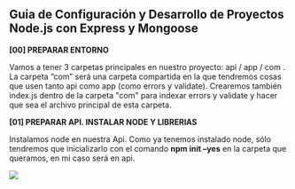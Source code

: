 ## Guia de Configuración y Desarrollo de Proyectos Node.js con Express y Mongoose

**[00] PREPARAR ENTORNO**

Vamos a tener 3 carpetas principales en nuestro proyecto: api / app / com . La carpeta “com” será una carpeta compartida en la que tendremos cosas que usen tanto api como app (como errors y validate). Crearemos también index.js dentro de la carpeta "com" para indexar errors y validate y hacer que sea el archivo principal de esta carpeta. 

**[01] PREPARAR API. INSTALAR NODE Y LIBRERIAS** 

Instalamos node en nuestra Api. Como ya tenemos instalado node, sólo tendremos que inicializarlo con el comando **npm init –yes** en la carpeta que queramos, en mi caso será en api.

![](image1.png)

<!-- **[01.01] INSTALAR EXPRESS**

Facilita la creación de servidores web en Node.js. Permite manejar con facilidad solicitudes HTTP mediante el uso de middleware y rutas.

Para instalar Express ponemos hacer **npm install express** o bien **pnpm i express** la diferencia en hacerlo de una manera o de otra es que con npm nos descargamos todas las carpetas y con pnpm la ruta a las carpetas. 

Para instalar este paquete, lo tenemos que hacer a través de la consola de VSCODE y estar en la carpeta en la que queremos instalarlo. En este caso en /api

**[01.02] INSTALAR MONGOOSE**

Mongoose será nuestra base de datos. Para instalarlo repetimos el proceso anterior. Hacemos bien **pnpm i express**  en la carpeta /api.

**[01.03] INSTALAR DOTENV**

Dotenv es un módulo que carga variables de entorno desde un archivo .env a process.env. que facilita la configuración del entorno. Para instalar este módulo tenemos:

- Crear el archivo .env. Nos situamos en /api y usamos el comando **touch .env** esto nos creará el archivo .env. 
- Añadir el archivo .gitignore y añadir que no ignore el archivo .env que acabamos de crear. Para eso hacemos un **touch .gitignore** desde api. Se nos crea el archivo y dentro del archivo escribimos **!.env** 
- Añadimos al archivo .env las rutas que queramos, en mi caso:
- MONGODB\_URL = mongodb://127.0.0.1:27017/project
- TEST\_MONGODB\_URL = mongodb://127.0.0.1:27017/test
- PORT = 9000
- JWT\_SECRET = me gustan las patatas fritas
- JWT\_EXP = 1h

Hay algunas que aún no hemos instalado (como las de jasonWebToken pero las ponemos para más adelante).

**[01.04] INSTALAR MOCHA CHAI**

Mocha y Chai son dos bibliotecas de JavaScript que se usan para hacer testing. Se complementan entre sí para para ofrecer una solución completa para escribir y ejecutar pruebas tanto en aplicaciones del lado del servidor como del cliente.

Mocha es un test framework que se ejecuta en Node.js y en el navegador. Mocha proporciona la estructura para hacer pruebas. Chai es una biblioteca de aserciones paraNode.js y el navegador que se empareja con Mocha. Ofrece varias interfaces que permiten escribir aserciones de prueba de manera más expresiva y legible. Las interficies más comunes son ‘expect’, ‘should’ y ‘assert’.

Para instalar mocha chai en nuestro proyecto, tenemos que poner **pnpm i -D mocha chai** en la terminal de vscode, tenemos que situarnos en la carpeta donde lo queramos instalar, en este caso en /api. 

Tendremos que modificar el package.json de api para añadirle scripts de mocha chai

"test-inspect": "mocha --inspect-brk logic/\*.spec.js",

`    `"test-coverage": "nyc --reporter=text-summary --reporter=html mocha --require esm logic/\*.spec.js"



**[01.05] TRABAJAR CON ESM “MODULOS” IMPORTS Y EXPORTS**

ESM (ECMAScript Modules) es el estándar oficial en JS para trabajar con módulos. Introduce dos operaciones principales: ‘import’ y ‘export’. Hay dos tipos principales de exportaciones: 

- nombradas 

*export* const *miVariable* =* 123;

*export* function *miFuncion*() { ... }

- por defecto

*export* *default* function() { ...

Hay dos tipos principales de importaciones, también las nombradas y por defecto.

// *Importar exportaciones nombradas*

*import* { miVariable, miFuncion } *from* './miModulo.js'

// *Importar una exportación por defecto*

*import* MiFuncionDefault *from* './miModulo.js'


Para indicar que vamos a trabaja con ESM tenemos que ir a package.json y poner lo siguiente:

"type": "module"

De manera que el package.json quedará así:

`  `"name": "api",

`  `"version": "0.0.0",

`  `"description": "",

`  `"main": "index.js",

`  `"scripts": {

`    `"start": "node .",

`    `"watch": "node --watch .",

`    `"inspect": "node --inspect-brk .",

`    `"test": "mocha logic/\*.spec.js",

`    `"test-inspect": "mocha --inspect-brk logic/\*.spec.js",

`    `"test-coverage": "nyc --reporter=text-summary --reporter=html mocha --require esm logic/\*.spec.js"

`  `},

`  `"keywords": [],

`  `"author": "",

`  `"license": "ISC",

`  `"dependencies": {

`    `"bcryptjs": "^2.4.3",

`    `"cors": "^2.8.5",

`    `"dotenv": "^16.4.4",

`    `"express": "^4.18.2",

`    `"mongoose": "^8.1.2"

`  `},

`  `"devDependencies": {

`    `"chai": "^5.1.0",

`    `"mocha": "^10.3.0"

`  `},

`  `"type": "module"

}

*< No está explicado pero la parte de los scripts lo añadimos manualmente como atajos. En consola en vez de poner **node –inspect-brk** . si queremos debuggear, podemos poner **pnpm run inspect** y es lo mismo, pero más corto. />*

**[01.06] INSTALAR BCRYPT // PROTEGER CONTRASEÑAS** 

Usamos la librería bcrypt. Para instalar esta librería, tenemos que estar en la carpeta donde lo queramos instalar, en mi caso /api y en la terminal poner **pnpm i bcryptjs** 

**[01.07] CONVERTIR COM EN UN PAQUETE DE NODE** 

Tenemos que convertir la carpeta com en un paquete de node para poder compartirla entre app y api. Para inicializar el paquete de node, tenemos que situarnos en com y ejecutar el comando npm init –yes

Esto nos crea un package.json en com. Añadimos el tipo. "type": "module"

{

`  `"name": "com",

`  `"version": "1.0.0",

`  `"description": "",

`  `"main": "index.js",

`  `"scripts": {

`    `"test": "echo \"Error: no test specified\" && exit 1"

`  `},

`  `"keywords": [],

`  `"author": "",

`  `"license": "ISC",

`  `"type": "module"

}


Ahora lo tenemos que instalar en api para que sea accesible desde ahí. Nos situamos en api y ponemos el comando **pnpm i ../com** le estamos diciendo instálame el módulo de la carpeta superior.

Vemos como el package.json de api se ha instalado ‘com’ como un link

{

`  `"name": "api",

`  `"version": "0.0.0",

`  `"description": "",

`  `"main": "index.js",

`  `"scripts": {

`    `"start": "node .",

`    `"watch": "node --watch .",

`    `"inspect": "node --inspect-brk .",

`    `"test": "mocha logic/\*.spec.js",

`    `"test-inspect": "mocha --inspect-brk logic/\*.spec.js",

`    `"test-coverage": "nyc --reporter=text-summary --reporter=html mocha --require esm logic/\*.spec.js"

`  `},

`  `"keywords": [],

`  `"author": "",

`  `"license": "ISC",

`  `"dependencies": {

`    `"bcryptjs": "^2.4.3",

`    `"com": "link:../com",

`    `"cors": "^2.8.5",

`    `"dotenv": "^16.4.4",

`    `"express": "^4.18.2",

`    `"mongoose": "^8.1.2"

`  `},

`  `"devDependencies": {

`    `"chai": "^5.1.0",

`    `"mocha": "^10.3.0"

`  `},

`  `"type": "module"

}




**[02] COMPROBAR QUE LA API FUNCIONA**  

Con la lógica de RegisterUser vamos a comprobar que Api funciona bien. 


**[02.01] LÓGICA DE REGISTERUSER / REGISTERUSER.TEST / ARCHIVOS AUXILIARES**

En Api vamos a tener 2 carpetas: logic y data. Dentro de data tenemos un archivo models.js en el que tenemos lo siguiente

`	`**/api/data/models**

*import* mongoose *from* 'mongoose'

const* { *Schema*, *model*, *ObjectId* }* =* mongoose

const *user* =* new *Schema*({

`    `*name*:* {

`        `*type*:* String,

`        `*required*: *true*
\*
`    `},

`    `*email*:* {

`        `*type*:* String,

`        `*required*: *true*,

`        `*unique*: *true* //*crea un indice para que no deje registrar a más usuarios con el mismo email* 
\*
`    `},

`    `*password*:* {

`        `*type*:* String,

`        `*required*: *true*,

`        `*minlenght*:* 8
\*
`    `},

`    `*favs*:* [{

`        `*type*:* ObjectId,

`        `*ref*:* 'Post'
\*
`    `}]

})

const *post* =* new *Schema*({

`    `*author*:* {

`        `*type*:* ObjectId,

`        `*required*: *true*,

`        `*ref*:* 'User'* //*le decimos que el objectId hace referencia a usuario*
\*
`    `},

`    `*image*:* {

`        `*type*:* String,

`        `*required*: *true*
\*
`    `},

`    `*text*:* {

`        `*type*:* String,

`        `*required*: *true*
\*
`    `},

`    `*likes*:* [{

`        `*type*:* ObjectId,

`        `*ref*:* 'User'
\*
`    `}],

`    `*comments*:* [{

`        `*author*:* { *type*:* ObjectId, *ref*:* 'User'* },

`        `*text*:* { *type*:* String, *required*: *true* }

\*    }]

})

//*tenemos que usar una clase para construir usuarios*

const *User* = *model*('User',* user)

const *Post* = *model*('Post',* post)

*export* {

`    `User, Post

}


De momento en logic tenemos el archivo registerUser.js y registerUser.test.js 

**/api/logic/registerUser.js**

*import* bcrypt *from* 'bcryptjs'

*import* { validate, errors } *from* 'com'

*import* { User } *from* '../data/models.js'

const* { *SystemError*, *DuplicityError* }* =* errors

function *registerUser*(name, email, password) {

`    `*validate.text*(name, 'name')

`    `*validate.email*(email, 'email')

`    `*validate.text*(password, 'password')

`    `*return* (*async* () => {

`        `let* hash

`        `*try* {

`            `hash = *await* *bcrypt.hash*(password, 8)

`        `} *catch* (error) {

`            `*throw* new *SystemError*(*error.*message)

`        `}

`        `*try* {

`            `*await* *User.create*({ name, email, password: hash }) //*aqui no lo envolvemos en una constante porque no devuelve nada*

`        `} *catch* (error) {

`            `if (*error.*code === 11000)

`                `*throw* new *DuplicityError*('user already exists')

`            `*throw* new *SystemError*(*error.*message)

`        `}

`    `})()

}

*export* *default* registerUser


`	`**/api/logic/registerUser.test.js**


*import* dotenv *from* 'dotenv'

*dotenv.config*()

*import* mongoose *from* 'mongoose'

*import* registerUser *from* './registerUser.js' // *el requiere es como el input*

(*async* () => {

`    `*await* *mongoose.connect*(*process.env.*MONGODB\_URL)

`    `*try* {

`        `*await* *registerUser*('Man Darina', 'man@darina.com', '123123123')

`        `*console.log*('user registered')

`    `} *catch* (error) {

`        `*console.log*(error)

`    `}

})()


Necesitaremos la carpeta com para validar e importar los errores en nuestra lógica. Dentro de esta carpeta tenemos errors, validate y un index que indexa. 


`	`**/com/errors.js**

class NotFoundError *extends* Error {

`    `constructor(message) {

`        `super(message)

`        `this*.*name = this*.*constructor*.*name

`    `}

}

class SystemError *extends* Error {

`    `constructor(message) {

`        `super(message)

`        `this*.*name = this*.*constructor*.*name

`    `}

}

class ContentError *extends* Error {

`    `constructor(message) {

`        `super(message)

`        `this*.*name = this*.*constructor*.*name

`    `}

}

class DuplicityError *extends* Error {

`    `constructor(message) {

`        `super(message) // *podemos ponerle el message aqui?*

`        `this*.*name = this*.*constructor*.*name

`    `}

}

class AuthenticateError *extends* Error {

`    `constructor(message) {

`        `super(message)

`        `this*.*name = this*.*constructor*.*name

`    `}

}

class CredentialsError *extends* Error {

`    `constructor(message) {

`        `super(message)

`        `this*.*name = this*.*constructor*.*name

`    `}

}

class TokenError *extends* Error {

`    `constructor(message) {

`        `super(message)

`        `this*.*name = this*.*constructor*.*name

`    `}

}




*export* {  //*esto es un bucket*

`    `NotFoundError,

`    `SystemError,

`    `ContentError,

`    `DuplicityError,

`    `AuthenticateError,

`    `CredentialsError,

`    `TokenError

}

const *errors* =* {* // *esto un objeto*
\*
`    `NotFoundError,
\*
`    `SystemError,
\*
`    `ContentError,
\*
`    `DuplicityError,
\*
`    `CredentialsError,
\*
`    `TokenError

}

*export* *default* errors




`	`**/com/validate.js**

*import* { ContentError } *from* './errors.js'

const *EMAIL\_REGEX* =* /*^*(([^*<>()[\]\\.,;:\s@"*]+(*\.*[^*<>()[\]\\.,;:\s@"*]+)\*)|*.*(*".*+*"*))*@*((*\[*[*0-9*]{1,3}*\.*[*0-9*]{1,3}*\.*[*0-9*]{1,3}*\.*[*0-9*]{1,3}*\]*)|(([*a-zA-Z\-0-9*]+*\.*)+[*a-zA-Z*]{2,}))*$*/

const *ID\_REGEX* =* /*^*[*0-9A-Fa-f*]{24}*$*/

function *text*(text, explain) {

`    `if (typeof text !== 'string') *throw* new *TypeError*(explain + ' is not string')

`    `if (!*text.trim*()*.*length) *throw* new *ContentError*(explain + ' is empty')

}

function *email*(email, explain) {

`    `*text*(email, explain)

`    `if (!EMAIL\_REGEX*.test*(email)) *throw* new *ContentError*(`${explain} is not valid`)

}

function *password*(password, explain = 'password') {

`    `*text*(password, explain)

`    `if (*password.*length < 8) *throw* new *RangeError*(`${explain} length is lower than 8 characters`)

}

function *number*(number, explain) {

`    `if (typeof number !== 'number') *throw* new *TypeError*(`${explain} is not a number`)

}

function *funktion*(funktion, explain) {

`    `if (typeof funktion !== 'function') *throw* new *TypeError*(`${explain} is not a function`)

}

function *id*(id, explain) {

`    `*text*(id, explain)

`    `if (!ID\_REGEX*.test*(id)) *throw* new *ContentError*(`${explain} is not a valid id`)

}

const *validate* =* {
\*
`    `text,
\*
`    `email,
\*
`    `password,
\*
`    `number,

`    `*function*:* funktion,
\*
`    `id

}

*export* *default* validate



**/com/index.js**

*import* validate *from* './validate.js'

*import* errors *from* './errors.js'

*export* {

`    `validate,

`    `errors

}



**[02.02] EJECUTAR EL TEST REGISTERUSER.TEST EN CONSOLA**

Una vez tenemos todos los archivos, ejecutamos el test de register. Para hacer esto, tenemos que situarnos en api y poner el siguiente comando:

🔥 api % node logic/registerUser.test.js

user registered

Nos tiene que aparecer que el usuario se ha registrado. 



**[02.03] COMPROBAR QUE LA BASE DE DATOS EN MONGO SE HA ACTUALIZADO** 

Ahora comprobamos que la base de datos de mongo se haya incorporado este usuario.

`  `![A computer code on a black background

Description automatically generated](Aspose.Words.7a9fb646-69b1-478a-9793-d848bef1ded9.002.png)



**[02.04] AÑADIR EL HANDLER DE REGISTERUSER** 

Creamos en la carpeta api/handlers el archivo registerUserHandler.js

**/api/handlers/registerUserHandler.js**


*import* logic *from* '../logic/index.js'

*import* { errors } *from* 'com'

const* { *DuplicityError*, *ContentError* }* =* errors

*export* *default* (req, res) => {

`    `const* { *name*, *email*, *password* }* = *req.body* //*queremos que nos devuelva la respuesta en el body*

`    `*try* {

`        `*logic.registerUser*(name, email, password)

`            `// *no hacemos un callback(error), le indicamos al navegador el tipo de error en forma de respuesta (res)*

`            `*.then*(() => *res.status*(201)*.send*())

`            `*.catch*(error => {

`                `let* status* =* 500

`                `if (error instanceof DuplicityError)

`                    `status = 409

`                `*res.status*(status)*.json*({ error: *error.*constructor*.*name, message: *error.*message })

`            `}) //*todo ha ido bien, se lo indicamos al navegador*

`    `} *catch* (error) {

`        `let* status* =* 500

`        `if (error instanceof ContentError || error instanceof TypeError)

`            `status = 406

`        `*res.status*(status)*.json*({ error: *error.*constructor*.*name, message: *error.*message })

`    `}

}


**[02.05] AÑADIR INDEX EN HANDLERS** 

Necesitamos crear un indexador en handlers para exportar todos los handlers a la vez, a este indexador le llamamos index. De momento sólo tenemos un handler, pero a medida que vayamos haciendo más lógicas y sus tests, los incorporaremos. 

**/api/handlers/index.js**


*import* registerUserHandler *from* './registerUserHandler.js'

*export* {

`    `registerUserHandler

}



**[02.06] AÑADIR INDEX EN LOGIC**

Si nos fijamos en registerUserHandler, la importación de las lógicas la hacemos de la siguiente manera: 

*import* logic *from* '../logic/index.js'

Esto indica que tenemos un indexador en logic, en el que importamos/exportamos todas las lógicas que vayamos creando. Vamos a hacer ese indexador. Como en otras ocasiones, se llama index

**/api/logic/index.js**

*import* registerUser *from* './registerUser.js'

const *logic* =* {
\*
`    `registerUser

}

*export* *default* logic



Como con el indexador de handler, a medida que vayamos creando lógicas, las añadiremos a este index para exportarlas y poder trabajar con ellas. 




**[02.07] CREACIÓN CARPETA TEST**

Crearemos una carpeta llamada test en la que tendremos archivos .sh 

Los archivos de prueba .sh son opcionales, podemos probar la conexión con el servidor con los tests spec. Pero los .sh son más rápidos de implementar y te permiten ver rápidamente si la conexión va bien. 

Creamos la carpeta test en la ruta api/test

Esta carpeta tendrá un archivo llamado pepetest.sh (opcional, es para dar estilo) y los archivos de prueba de las lógicas. Empezaremos por register-user.test.sh


**/api/test/pepetest.sh**

*print\_in\_orange*() {

`  `*echo*  "\033[1;38;5;208m$1\033[0m"

}

*print\_in\_yellow*() {

`  `*echo* "\033[1;33m$1\033[0m"

}

function *TEST*() {

`    `*print\_in\_yellow* "TEST $1"

}

function *CASE*() {

`  `# *Unir todos los parámetros en un solo mensaje*

`  `message="$\*"

`  `*print\_in\_orange* "\n\nCASE $message"

}


**/api/test/registerUser.test.sh**

*source* pepetest.sh

*TEST* "register-user"

*CASE* "success on new user"

*curl* 'http://localhost:9000/users' \

-H 'Content-Type: application/json' \

-d '{ "name": "Gui Sante", "email": "gui@sante.com", "password": "123123123" }' \

-v

\# *con el -v le pido que me enseñe la vuelta*

\# *cen la cabecera -H le aviso que rtipo de dato le voy a enviar*

\# *```sh*

\# *$ curl 'http://localhost:8000/register' \*

\# *-H 'Content-Type: application/json' \*

\# *-d '{ "name": "Man Zana", "email": "man@zana.com", "password": "123123123" }' \*

\# *-v*

\# *> POST /register HTTP/1.1*

\# *> Host: localhost:8000*

\# *> User-Agent: curl/8.1.2*

\# *> Accept: \*/\**

\# *> Content-Type: application/json*

\# *> Content-Length: 72*

\# *< HTTP/1.1 201 Created*

\# *< X-Powered-By: Express*

\# *< Date: Tue, 12 Dec 2023 20:30:46 GMT*

\# *< Connection: keep-alive*

\# *< Keep-Alive: timeout=5*

\# *< Content-Length: 0*

\# *```*

*CASE* "fail on already existing user"

*curl* 'http://localhost:9000/users' \

-H 'Content-Type: application/json' \

-d '{ "name": "Man Darina", "email": "man@darina.com", "password": "123123123" }' \

-v

\# *> POST /users HTTP/1.1*

\# *> Host: localhost:8000*

\# *> User-Agent: curl/7.79.1*

\# *> Accept: \*/\**

\# *> Content-Type: application/json*

\# *> Content-Length: 68*

\# *>* 

#* 

\# *< HTTP/1.1 400 Bad Request*

\# *< X-Powered-By: Express*

\# *< Content-Type: application/json; charset=utf-8*

\# *< Content-Length: 49*

\# *< ETag: W/"31-9YH7vKZZOanka1kAQTVWdLRn9j0"*

\# *< Date: Sat, 16 Dec 2023 22:32:22 GMT*

\# *< Connection: keep-alive*

\# *< Keep-Alive: timeout=5*

\# *<* 

\# *{"error":"Error","message":"user already exists"}*


**[02.08] CREACIÓN INDEX EN API**

Necesitamos un archivo index en api. Qué hace este bloque de código? Configuramos y arrancamos un servidor web. 

Nos conectamos a la base de datos de Mongo. 

Configuramos el servidor web con express.

Definimos la ruta raíz 

`        `*server.get*('/', (req, res) => *res.send*('Hello world'))

La ruta raíz es / para el servidor y este responde con un Hello World cuando accedemos a esta ruta mediante una solicitud GET. Así verificamos que el servidor funciona bien. 


Aplicamos el middleware cors al servidor, lo que permite que nuestra api acepte solicitudes de origen cruzado.

Inicializamos un middleware (jsonBodyParser) que analiza el cuerpo de las solicitudes entrantes en formato JSON, facilitando el acceso a estos datos. 

Inicializamos el servidor

*server.listen*(*process.env.*PORT, () => *console.log*(`server running on port ${*process.env.*PORT}`))

A medida que tengamos más lógicas, tendremos que añadirlas. De momento, sólo tenemos register. 


*import* dotenv *from* 'dotenv'

*dotenv.config*()

// *trae la librería dotenv y config lo que hace es leer el archivo .env, lee las variables que hay*

// *y te las pone en process.env*

*import* mongoose *from* 'mongoose'

*import* express *from* 'express'

*import* cors *from* 'cors'

*import* {

`    `registerUserHandler

} *from* './handlers/index.js'

*mongoose.connect*(*process.env.*MONGODB\_URL) //*hagola conexión con moongose*

`    `*.then*(() => {

`        `const *server* = *express*()

`        `*server.get*('/', (req, res) => *res.send*('Hello world'))

`        `const *jsonBodyParser* = *express.json*()

`        `*server.use*(*cors*())








`        `//*usar el metodo POST para hacer el registro*

`        `*server.post*('/users', jsonBodyParser, registerUserHandler)

`        `*server.listen*(*process.env.*PORT, () => *console.log*(`server running on port ${*process.env.*PORT}`))

`    `})

`    `*.catch*(error => *console.error*(error))



**[02.09] COMPROBACIÓN DE QUE EL TEST REGISTER-USER.TEST.SH FUNCIONA**

Para comprobar que register-user.test.sh funciona bien, necesitaremos tener 2 terminales abiertas.

Nos situamos en **/api** y ponemos **node .**

🔥 api % node .

server running on port 9000

Nos tiene que aparecer el mensaje de que el servidor ha arrancado bien. Ahora abrimos otra terminal, pero nos tenemos que situar en test **/api/test** y ejecutamos **./register-user.test.sh**

![A screenshot of a computer program

Description automatically generated](Aspose.Words.7a9fb646-69b1-478a-9793-d848bef1ded9.003.png)

Parece que ha ido bien, pero tenemos que comprobar que realmente el nuevo usuario se encuentre en la base de datos de mongo.

*< me ha pasado que al intentar ejecutar ./register-user.test.sh me ha salido un error de permisos, lo he solucionado con el siguiente comando **chmod +x ./register-user.test.sh** />*


**[02.10] COMPROBACIÓN EN LA BASE DE DATOS QUE SE HA REGISTRADO BIEN EL USUARIO**

Vamos a la terminal de mongo (nos aseguramos que estamos en la base de datos correcta, para cambiarla ponemos use project).

![A computer screen with green text

Description automatically generated](Aspose.Words.7a9fb646-69b1-478a-9793-d848bef1ded9.004.png)



**[03] TESTEAR CON SPEC** 

Lo último que nos queda para comprobar que nuestra api funciona bien es hacer las pruebas con los tests más pro, los spec. Los spec los crearemos en la carpeta **api/logic** De manera que esta carpeta tendremos las lógicas y sus specs. 


**[03.01] CREACIÓN REGISTERUSER.SPEC**

**/api/logic/registerUser.spec.js**


*import* dotenv *from* 'dotenv'

*dotenv.config*()

// *primero nos traemos mongoose para conectar los modelos y conectar la base de datos*

*import* mongoose *from* "mongoose";

// *nos traemos los expect de chai*

*import* { expect } *from* 'chai'

*import* bcrypt *from* 'bcryptjs'

*import* random *from* './helpers/random.js'

*import* registerUser *from* './registerUser.js'

*import* { errors } *from* 'com'

*import* { User } *from* '../data/models.js'

const* { *DuplicityError* }* =* errors

*describe*('registerUser', () => { //*describimos el test, le ponemos un título*

`    `*before*(*async* () => *await* *mongoose.connect*(*process.env.*TEST\_MONGODB\_URL)) //*es un poco redundante usar async / await aqui, porque el before ya es una promesa*

`    `*beforeEach*(*async* () => *await* *User.deleteMany*())

`    `*it*('succeds on new user', *async* () => {

`        `const *name* = *random.name*()

`        `const *email* = *random.email*()

`        `const *password* = *random.password*()

`        `*await* *registerUser*(name, email, password)

`        `const *user* = *await User.findOne*({* email* })

`        `//*comprobamos que realmente el usuario que acabmos de registrar est´en la base de dato*

`        `*expect*(user)*.to.*exist

`        `*expect*(*user.*name)*.to.equal*(name)

`        `*expect*(*user.*email)*.to.equal*(email)

`        `// *expect(user.password).to.equal(password)*

`        `const *match* = *await bcrypt.compare*(password, *user.password*)

`        `*expect*(match)*.to.be.*true

`        `//*si se registra bien, devuelve la promesa*

`    `})

`    `*it*('fails on already existing user', *async* () => {

`        `const *name* = *random.name*()

`        `const *email* = *random.email*()

`        `const *password* = *random.password*()

`        `*await* *User.create*({ name, email, password })


`        `*try* {

`            `*await* *registerUser*(name, email, password)

`            `*throw* new *Error*('should not reach this point')

`        `} *catch* (error) {

`            `*expect*(error)*.to.be.instanceOf*(DuplicityError)

`            `*expect*(*error.*message)*.to.equal*('user already exists')

`        `}

`    `})

`    `*after*(*async* () => *await* *mongoose.disconnect*()) //*así desconecta cuando terminan todos los tests* 

})


**[03.02] CREACION CARPETA HELPERS EN LOGIC**

Si nos fijamos en el código del spec de registerUser, vemos que importa un archivo random de la carpeta helpers, pero no la hemos creado. Vamos a hacerlo! Creamos una carpeta llamada helpers en la siguiente ruta:  **/api/logic/helpers** y creamos el archivo random.js

`	`**/api/logic/helpers/random.js**

**	function *name*() {

`    `*return* `name-${*Math.random*()}`

}

function *email*() {

`    `*return* `e-${*Math.random*()}@mail.com`

}

function *password*() {

`    `*return* `password-${*Math.random*()}`

}

function *image*() {

`    `*return* `image-${*Math.random*()}`

}

function *text*() {

`    `*return* `text-${*Math.random*()}`

}

const *random* =* {
\*
`    `name,
\*
`    `email,
\*
`    `password,
\*
`    `image,
\*
`    `text

}

*export* *default* random


**[03.03] EJECUTAMOS REGISTERUSER.SPEC**

Para ejecutar el test, tenemos que situarnos en api y ejecutar el comando **pnpm run test**

![A computer screen with white text

Description automatically generated](Aspose.Words.7a9fb646-69b1-478a-9793-d848bef1ded9.005.png)

Sólo nos queda comprobar que se han guardado loss cambios en la base de datos. Para eso nos cambiamos a test (porque yo uso la base de dato test para los spec y project para lo demás).

![A computer screen with green text

Description automatically generated](Aspose.Words.7a9fb646-69b1-478a-9793-d848bef1ded9.006.png)


Y vemos como se ha creado un usuario random y todo es random! -->
